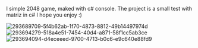I simple 2048 game, maked with c# console. The project is a small test with matriz in c#  I hope you enjoy :)

![293689709-5f4b62ab-1f70-4873-8812-49b14497974d](https://github.com/Dipss4/2048-game-with-csharpp/assets/86807262/19d52b17-30e2-4228-b91e-35826de02890) ![293694279-518a4e51-7454-40d4-a871-58f1cc5ab3ce](https://github.com/Dipss4/2048-game-with-csharpp/assets/86807262/7f192d81-05b6-4515-9470-d8b9eda9235f) ![293694094-d4eceeed-9700-4713-b0c6-e9c640e88fd9](https://github.com/Dipss4/2048-game-with-csharpp/assets/86807262/81ed1299-a85f-4629-ae90-3ba091b9968b)
